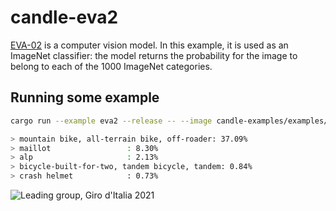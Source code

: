 # candle-eva2

[EVA-02](https://huggingface.co/papers/2303.11331) is a computer vision model.
In this example, it is used as an ImageNet classifier: the model returns the
probability for the image to belong to each of the 1000 ImageNet categories.

## Running some example

```bash
cargo run --example eva2 --release -- --image candle-examples/examples/yolo-v8/assets/bike.jpg

> mountain bike, all-terrain bike, off-roader: 37.09%
> maillot                 : 8.30%
> alp                     : 2.13%
> bicycle-built-for-two, tandem bicycle, tandem: 0.84%
> crash helmet            : 0.73%


```

![Leading group, Giro d'Italia 2021](../yolo-v8/assets/bike.jpg)
